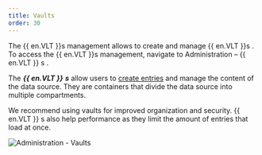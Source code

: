 ```yaml
---
title: Vaults
order: 30
---
```

The {{ en.VLT }}s management allows to create and manage {{ en.VLT }}s . To access the {{ en.VLT }}s management, navigate to Administration – {{ en.VLT }} s .  

The ***{{ en.VLT }}*** ***s*** allow users to [create entries](/server/web-interface/vault/entries/create-entries-manually/) and manage the content of the data source. They are containers that divide the data source into multiple compartments.  

We recommend using vaults for improved organization and security. {{ en.VLT }} s also help performance as they limit the amount of entries that load at once.  

![Administration - Vaults](https://webdevolutions.azureedge.net/docs/en/server/clip10344.png)
